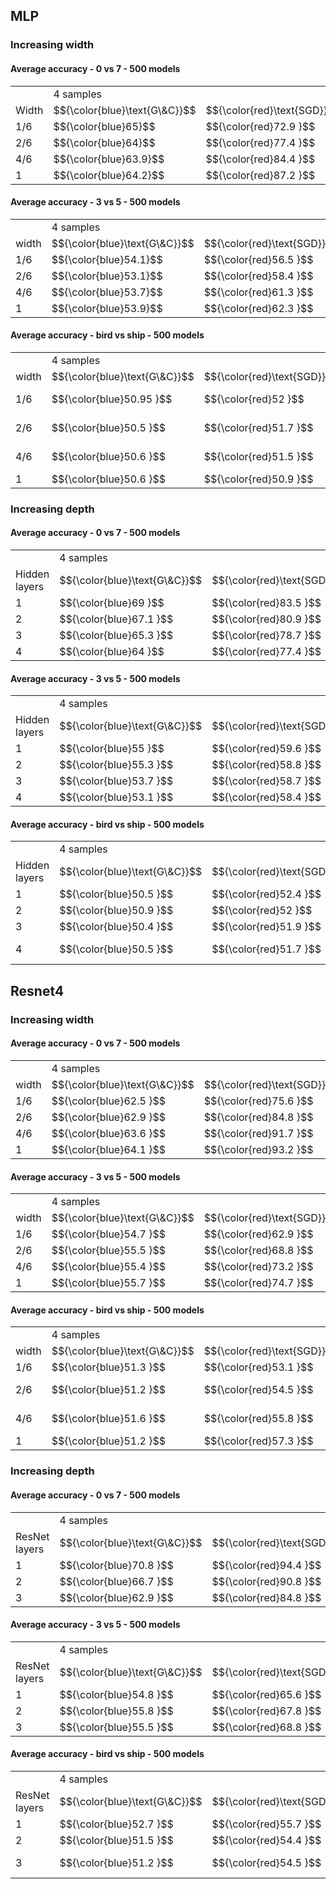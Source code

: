 <!-----



Conversion time: 2.356 seconds.


Using this Markdown file:

1. Paste this output into your source file.
2. See the notes and action items below regarding this conversion run.
3. Check the rendered output (headings, lists, code blocks, tables) for proper
   formatting and use a linkchecker before you publish this page.

Conversion notes:

* Docs to Markdown version 1.0β35
* Thu Mar 28 2024 06:24:52 GMT-0700 (PDT)
* Source doc: ICML more archs
* Tables are currently converted to HTML tables.
----->



## MLP


### Increasing width 


#### Average accuracy - 0 vs 7 - 500 models


<table>
  <tr>
   <td>
   </td>
   <td colspan="2" >4 samples
   </td>
   <td colspan="2" >16 samples
   </td>
   <td colspan="2" >24 samples
   </td>
  </tr>
  <tr>
   <td>Width
   </td>
   <td>$${\color{blue}\text{G\&C}}$$
   </td>
   <td>$${\color{red}\text{SGD}}$$ 
   </td>
   <td>$${\color{blue}\text{G\&C}}$$  
   </td>
   <td>$${\color{red}\text{SGD}}$$ 
   </td>
   <td>$${\color{blue}\text{G\&C}}$$ 
   </td>
   <td>$${\color{red}\text{SGD}}$$ 
   </td>
  </tr>
  <tr>
   <td>1/6
   </td>
   <td>$${\color{blue}65}$$
   </td>
   <td>$${\color{red}72.9
}$$   </td>
   <td>$${\color{blue}79.7
}$$   </td>
   <td>$${\color{red}90.5
}$$   </td>
   <td>$${\color{blue}85
}$$   </td>
   <td>$${\color{red}94.1
}$$   </td>
  </tr>
  <tr>
   <td>2/6
   </td>
   <td>$${\color{blue}64}$$
   </td>
   <td>$${\color{red}77.4
}$$   </td>
   <td>$${\color{blue}78.9
}$$   </td>
   <td>$${\color{red}92.3
}$$   </td>
   <td>$${\color{blue}84.1
}$$   </td>
   <td>$${\color{red}95.4
}$$   </td>
  </tr>
  <tr>
   <td>4/6
   </td>
   <td>$${\color{blue}63.9}$$
   </td>
   <td>$${\color{red}84.4
}$$   </td>
   <td>$${\color{blue}78.5
}$$   </td>
   <td>$${\color{red}93.5
}$$   </td>
   <td>$${\color{blue}83.8
}$$   </td>
   <td>$${\color{red}96.3
}$$   </td>
  </tr>
  <tr>
   <td>1
   </td>
   <td>$${\color{blue}64.2}$$
   </td>
   <td>$${\color{red}87.2
}$$   </td>
   <td>$${\color{blue}78.3
}$$   </td>
   <td>$${\color{red}94
}$$   </td>
   <td>$${\color{blue}83.6
}$$   </td>
   <td>$${\color{red}96.5
}$$   </td>
  </tr>
</table>



#### Average accuracy - 3 vs 5 - 500 models


<table>
  <tr>
   <td>
   </td>
   <td colspan="2" >4 samples
   </td>
   <td colspan="2" >16 samples
   </td>
   <td colspan="2" >24 samples
   </td>
  </tr>
  <tr>
   <td>width
   </td>
   <td>$${\color{blue}\text{G\&C}}$$
   </td>
   <td>$${\color{red}\text{SGD}}$$ 
   </td>
   <td>$${\color{blue}\text{G\&C}}$$  
   </td>
   <td>$${\color{red}\text{SGD}}$$ 
   </td>
   <td>$${\color{blue}\text{G\&C}}$$ 
   </td>
   <td>$${\color{red}\text{SGD}}$$ 
   </td>
  </tr>
  <tr>
   <td>1/6
   </td>
   <td>$${\color{blue}54.1}$$
   </td>
   <td>$${\color{red}56.5
}$$   </td>
   <td>$${\color{blue}64
}$$   </td>
   <td>$${\color{red}70.8
}$$   </td>
   <td>$${\color{blue}70.3
}$$   </td>
   <td>$${\color{red}78.5
}$$   </td>
  </tr>
  <tr>
   <td>2/6
   </td>
   <td>$${\color{blue}53.1}$$
   </td>
   <td>$${\color{red}58.4
}$$   </td>
   <td>$${\color{blue}63.8
}$$   </td>
   <td>$${\color{red}73
}$$   </td>
   <td>$${\color{blue}69.6
}$$   </td>
   <td>$${\color{red}80.2
}$$   </td>
  </tr>
  <tr>
   <td>4/6
   </td>
   <td>$${\color{blue}53.7}$$
   </td>
   <td>$${\color{red}61.3
}$$   </td>
   <td>$${\color{blue}63.5
}$$   </td>
   <td>$${\color{red}74.6
}$$   </td>
   <td>$${\color{blue}69.8
}$$   </td>
   <td>$${\color{red}81.3
}$$   </td>
  </tr>
  <tr>
   <td>1
   </td>
   <td>$${\color{blue}53.9}$$
   </td>
   <td>$${\color{red}62.3
}$$   </td>
   <td>$${\color{blue}63.6
}$$   </td>
   <td>$${\color{red}75.3
}$$   </td>
   <td>$${\color{blue}69.5
}$$   </td>
   <td>$${\color{red}81.8
}$$   </td>
  </tr>
</table>



#### Average accuracy - bird vs ship - 500 models


<table>
  <tr>
   <td>
   </td>
   <td colspan="2" >4 samples
   </td>
   <td colspan="2" >16 samples
   </td>
   <td colspan="2" >24 samples
   </td>
  </tr>
  <tr>
   <td>width
   </td>
   <td>$${\color{blue}\text{G\&C}}$$
   </td>
   <td>$${\color{red}\text{SGD}}$$ 
   </td>
   <td>$${\color{blue}\text{G\&C}}$$  
   </td>
   <td>$${\color{red}\text{SGD}}$$ 
   </td>
   <td>$${\color{blue}\text{G\&C}}$$ 
   </td>
   <td>$${\color{red}\text{SGD}}$$ 
   </td>
  </tr>
  <tr>
   <td>1/6
   </td>
   <td>$${\color{blue}50.95
}$$   </td>
   <td>$${\color{red}52
}$$   </td>
   <td>$${\color{blue}61.5
}$$   </td>
   <td>$${\color{red}71.2
}$$   </td>
   <td>$${\color{blue}64.3* (165)
}$$   </td>
   <td>$${\color{red}74.7
}$$   </td>
  </tr>
  <tr>
   <td>2/6
   </td>
   <td>$${\color{blue}50.5
}$$   </td>
   <td>$${\color{red}51.7
}$$   </td>
   <td>$${\color{blue}60.1
}$$   </td>
   <td>$${\color{red}72.8
}$$   </td>
   <td>$${\color{blue}64.1* (112)
}$$   </td>
   <td>$${\color{red}76.1
}$$   </td>
  </tr>
  <tr>
   <td>4/6
   </td>
   <td>$${\color{blue}50.6
}$$   </td>
   <td>$${\color{red}51.5
}$$   </td>
   <td>$${\color{blue}60.1
}$$   </td>
   <td>$${\color{red}74.1
}$$   </td>
   <td>$${\color{blue}62.7* (91)
}$$   </td>
   <td>$${\color{red}77
}$$   </td>
  </tr>
  <tr>
   <td>1
   </td>
   <td>$${\color{blue}50.6
}$$   </td>
   <td>$${\color{red}50.9
}$$   </td>
   <td>$${\color{blue}59.9
}$$   </td>
   <td>$${\color{red}74.3
}$$   </td>
   <td>$${\color{blue}63* (80)
}$$   </td>
   <td>$${\color{red}77.4
}$$   </td>
  </tr>
</table>



### Increasing depth


#### Average accuracy - 0 vs 7 - 500 models


<table>
  <tr>
   <td>
   </td>
   <td colspan="2" >4 samples
   </td>
   <td colspan="2" >16 samples
   </td>
   <td colspan="2" >24 samples
   </td>
  </tr>
  <tr>
   <td>Hidden layers
   </td>
   <td>$${\color{blue}\text{G\&C}}$$
   </td>
   <td>$${\color{red}\text{SGD}}$$ 
   </td>
   <td>$${\color{blue}\text{G\&C}}$$  
   </td>
   <td>$${\color{red}\text{SGD}}$$ 
   </td>
   <td>$${\color{blue}\text{G\&C}}$$ 
   </td>
   <td>$${\color{red}\text{SGD}}$$ 
   </td>
  </tr>
  <tr>
   <td>1
   </td>
   <td>$${\color{blue}69
}$$   </td>
   <td>$${\color{red}83.5
}$$   </td>
   <td>$${\color{blue}82.6
}$$   </td>
   <td>$${\color{red}93.97
}$$   </td>
   <td>$${\color{blue}86.9
}$$   </td>
   <td>$${\color{red}96.4
}$$   </td>
  </tr>
  <tr>
   <td>2
   </td>
   <td>$${\color{blue}67.1
}$$   </td>
   <td>$${\color{red}80.9
}$$   </td>
   <td>$${\color{blue}81.4
}$$   </td>
   <td>$${\color{red}93.5
}$$   </td>
   <td>$${\color{blue}86.2
}$$   </td>
   <td>$${\color{red}96.1
}$$   </td>
  </tr>
  <tr>
   <td>3
   </td>
   <td>$${\color{blue}65.3
}$$   </td>
   <td>$${\color{red}78.7
}$$   </td>
   <td>$${\color{blue}79.9
}$$   </td>
   <td>$${\color{red}93
}$$   </td>
   <td>$${\color{blue}85.1
}$$   </td>
   <td>$${\color{red}95.7
}$$   </td>
  </tr>
  <tr>
   <td>4
   </td>
   <td>$${\color{blue}64
}$$   </td>
   <td>$${\color{red}77.4
}$$   </td>
   <td>$${\color{blue}78.9
}$$   </td>
   <td>$${\color{red}92.3
}$$   </td>
   <td>$${\color{blue}84.1
}$$   </td>
   <td>$${\color{red}95.4
}$$   </td>
  </tr>
</table>



#### Average accuracy - 3 vs 5 - 500 models


<table>
  <tr>
   <td>
   </td>
   <td colspan="2" >4 samples
   </td>
   <td colspan="2" >16 samples
   </td>
   <td colspan="2" >24 samples
   </td>
  </tr>
  <tr>
   <td>Hidden layers
   </td>
   <td>$${\color{blue}\text{G\&C}}$$
   </td>
   <td>$${\color{red}\text{SGD}}$$ 
   </td>
   <td>$${\color{blue}\text{G\&C}}$$  
   </td>
   <td>$${\color{red}\text{SGD}}$$ 
   </td>
   <td>$${\color{blue}\text{G\&C}}$$ 
   </td>
   <td>$${\color{red}\text{SGD}}$$ 
   </td>
  </tr>
  <tr>
   <td>1
   </td>
   <td>$${\color{blue}55
}$$   </td>
   <td>$${\color{red}59.6
}$$   </td>
   <td>$${\color{blue}66.7
}$$   </td>
   <td>$${\color{red}75.4
}$$   </td>
   <td>$${\color{blue}73
}$$   </td>
   <td>$${\color{red}82.5
}$$   </td>
  </tr>
  <tr>
   <td>2
   </td>
   <td>$${\color{blue}55.3
}$$   </td>
   <td>$${\color{red}58.8
}$$   </td>
   <td>$${\color{blue}65.8
}$$   </td>
   <td>$${\color{red}74.4
}$$   </td>
   <td>$${\color{blue}71.1
}$$   </td>
   <td>$${\color{red}81.6
}$$   </td>
  </tr>
  <tr>
   <td>3
   </td>
   <td>$${\color{blue}53.7
}$$   </td>
   <td>$${\color{red}58.7
}$$   </td>
   <td>$${\color{blue}64.3
}$$   </td>
   <td>$${\color{red}73.6
}$$   </td>
   <td>$${\color{blue}70.5
}$$   </td>
   <td>$${\color{red}80.6
}$$   </td>
  </tr>
  <tr>
   <td>4
   </td>
   <td>$${\color{blue}53.1
}$$   </td>
   <td>$${\color{red}58.4
}$$   </td>
   <td>$${\color{blue}63.8
}$$   </td>
   <td>$${\color{red}73
}$$   </td>
   <td>$${\color{blue}69.6
}$$   </td>
   <td>$${\color{red}80.2
}$$   </td>
  </tr>
</table>



#### Average accuracy - bird vs ship - 500 models


<table>
  <tr>
   <td>
   </td>
   <td colspan="2" >4 samples
   </td>
   <td colspan="2" >16 samples
   </td>
   <td colspan="2" >24 samples
   </td>
  </tr>
  <tr>
   <td>Hidden layers
   </td>
   <td>$${\color{blue}\text{G\&C}}$$
   </td>
   <td>$${\color{red}\text{SGD}}$$ 
   </td>
   <td>$${\color{blue}\text{G\&C}}$$  
   </td>
   <td>$${\color{red}\text{SGD}}$$ 
   </td>
   <td>$${\color{blue}\text{G\&C}}$$ 
   </td>
   <td>$${\color{red}\text{SGD}}$$ 
   </td>
  </tr>
  <tr>
   <td>1
   </td>
   <td>$${\color{blue}50.5
}$$   </td>
   <td>$${\color{red}52.4
}$$   </td>
   <td>$${\color{blue}64.5
}$$   </td>
   <td>$${\color{red}75.1
}$$   </td>
   <td>$${\color{blue}67.2
}$$   </td>
   <td>$${\color{red}77.6
}$$   </td>
  </tr>
  <tr>
   <td>2
   </td>
   <td>$${\color{blue}50.9
}$$   </td>
   <td>$${\color{red}52
}$$   </td>
   <td>$${\color{blue}62.6
}$$   </td>
   <td>$${\color{red}74.1
}$$   </td>
   <td>$${\color{blue}65.6
}$$   </td>
   <td>$${\color{red}77.1
}$$   </td>
  </tr>
  <tr>
   <td>3
   </td>
   <td>$${\color{blue}50.4
}$$   </td>
   <td>$${\color{red}51.9
}$$   </td>
   <td>$${\color{blue}61.2
}$$   </td>
   <td>$${\color{red}73.4
}$$   </td>
   <td>$${\color{blue}64.3
}$$   </td>
   <td>$${\color{red}76.4
}$$   </td>
  </tr>
  <tr>
   <td>4
   </td>
   <td>$${\color{blue}50.5
}$$   </td>
   <td>$${\color{red}51.7
}$$   </td>
   <td>$${\color{blue}60.1
}$$   </td>
   <td>$${\color{red}72.8
}$$   </td>
   <td>$${\color{blue}64.1* (112)
}$$   </td>
   <td>$${\color{red}76.1
}$$   </td>
  </tr>
</table>



## Resnet4


### Increasing width


#### Average accuracy - 0 vs 7 - 500 models


<table>
  <tr>
   <td>
   </td>
   <td colspan="2" >4 samples
   </td>
   <td colspan="2" >16 samples
   </td>
   <td colspan="2" >24 samples
   </td>
  </tr>
  <tr>
   <td>width
   </td>
   <td>$${\color{blue}\text{G\&C}}$$
   </td>
   <td>$${\color{red}\text{SGD}}$$ 
   </td>
   <td>$${\color{blue}\text{G\&C}}$$  
   </td>
   <td>$${\color{red}\text{SGD}}$$ 
   </td>
   <td>$${\color{blue}\text{G\&C}}$$ 
   </td>
   <td>$${\color{red}\text{SGD}}$$ 
   </td>
  </tr>
  <tr>
   <td>1/6
   </td>
   <td>$${\color{blue}62.5
}$$   </td>
   <td>$${\color{red}75.6
}$$   </td>
   <td>$${\color{blue}80.7
}$$   </td>
   <td>$${\color{red}92.1
}$$   </td>
   <td>$${\color{blue}85.8
}$$   </td>
   <td>$${\color{red}95.2
}$$   </td>
  </tr>
  <tr>
   <td>2/6
   </td>
   <td>$${\color{blue}62.9
}$$   </td>
   <td>$${\color{red}84.8
}$$   </td>
   <td>$${\color{blue}80.4
}$$   </td>
   <td>$${\color{red}94.8
}$$   </td>
   <td>$${\color{blue}85.3
}$$   </td>
   <td>$${\color{red}96.8
}$$   </td>
  </tr>
  <tr>
   <td>4/6
   </td>
   <td>$${\color{blue}63.6
}$$   </td>
   <td>$${\color{red}91.7
}$$   </td>
   <td>$${\color{blue}79.9
}$$   </td>
   <td>$${\color{red}96.1
}$$   </td>
   <td>$${\color{blue}84.8
}$$   </td>
   <td>$${\color{red}97.7
}$$   </td>
  </tr>
  <tr>
   <td>1
   </td>
   <td>$${\color{blue}64.1
}$$   </td>
   <td>$${\color{red}93.2
}$$   </td>
   <td>$${\color{blue}79.9
}$$   </td>
   <td>$${\color{red}96.4
}$$   </td>
   <td>$${\color{blue}84.8
}$$   </td>
   <td>$${\color{red}98.1
}$$   </td>
  </tr>
</table>



#### Average accuracy - 3 vs 5 - 500 models


<table>
  <tr>
   <td>
   </td>
   <td colspan="2" >4 samples
   </td>
   <td colspan="2" >16 samples
   </td>
   <td colspan="2" >24 samples
   </td>
  </tr>
  <tr>
   <td>width
   </td>
   <td>$${\color{blue}\text{G\&C}}$$
   </td>
   <td>$${\color{red}\text{SGD}}$$ 
   </td>
   <td>$${\color{blue}\text{G\&C}}$$  
   </td>
   <td>$${\color{red}\text{SGD}}$$ 
   </td>
   <td>$${\color{blue}\text{G\&C}}$$ 
   </td>
   <td>$${\color{red}\text{SGD}}$$ 
   </td>
  </tr>
  <tr>
   <td>1/6
   </td>
   <td>$${\color{blue}54.7
}$$   </td>
   <td>$${\color{red}62.9
}$$   </td>
   <td>$${\color{blue}68.3
}$$   </td>
   <td>$${\color{red}78.2
}$$   </td>
   <td>$${\color{blue}74.8
}$$   </td>
   <td>$${\color{red}83.6
}$$   </td>
  </tr>
  <tr>
   <td>2/6
   </td>
   <td>$${\color{blue}55.5
}$$   </td>
   <td>$${\color{red}68.8
}$$   </td>
   <td>$${\color{blue}68.2
}$$   </td>
   <td>$${\color{red}82.4
}$$   </td>
   <td>$${\color{blue}75.1
}$$   </td>
   <td>$${\color{red}87
}$$   </td>
  </tr>
  <tr>
   <td>4/6
   </td>
   <td>$${\color{blue}55.4
}$$   </td>
   <td>$${\color{red}73.2
}$$   </td>
   <td>$${\color{blue}68.5
}$$   </td>
   <td>$${\color{red}85.3
}$$   </td>
   <td>$${\color{blue}73.8
}$$   </td>
   <td>$${\color{red}89
}$$   </td>
  </tr>
  <tr>
   <td>1
   </td>
   <td>$${\color{blue}55.7
}$$   </td>
   <td>$${\color{red}74.7
}$$   </td>
   <td>$${\color{blue}68.5
}$$   </td>
   <td>$${\color{red}86
}$$   </td>
   <td>$${\color{blue}73.3
}$$   </td>
   <td>$${\color{red}89.9
}$$   </td>
  </tr>
</table>



#### Average accuracy - bird vs ship - 500 models


<table>
  <tr>
   <td>
   </td>
   <td colspan="2" >4 samples
   </td>
   <td colspan="2" >16 samples
   </td>
   <td colspan="2" >24 samples
   </td>
  </tr>
  <tr>
   <td>width
   </td>
   <td>$${\color{blue}\text{G\&C}}$$
   </td>
   <td>$${\color{red}\text{SGD}}$$ 
   </td>
   <td>$${\color{blue}\text{G\&C}}$$  
   </td>
   <td>$${\color{red}\text{SGD}}$$ 
   </td>
   <td>$${\color{blue}\text{G\&C}}$$ 
   </td>
   <td>$${\color{red}\text{SGD}}$$ 
   </td>
  </tr>
  <tr>
   <td>1/6
   </td>
   <td>$${\color{blue}51.3
}$$   </td>
   <td>$${\color{red}53.1
}$$   </td>
   <td>$${\color{blue}59.6
}$$   </td>
   <td>$${\color{red}65.4
}$$   </td>
   <td>$${\color{blue}64.8
}$$   </td>
   <td>$${\color{red}69.2
}$$   </td>
  </tr>
  <tr>
   <td>2/6
   </td>
   <td>$${\color{blue}51.2
}$$   </td>
   <td>$${\color{red}54.5
}$$   </td>
   <td>$${\color{blue}60.5
}$$   </td>
   <td>$${\color{red}70.3
}$$   </td>
   <td>$${\color{blue}64.8* (480)
}$$   </td>
   <td>$${\color{red}73.1
}$$   </td>
  </tr>
  <tr>
   <td>4/6
   </td>
   <td>$${\color{blue}51.6
}$$   </td>
   <td>$${\color{red}55.8
}$$   </td>
   <td>$${\color{blue}60.7
}$$   </td>
   <td>$${\color{red}74
}$$   </td>
   <td>$${\color{blue}64.8* (252)
}$$   </td>
   <td>$${\color{red}76.3
}$$   </td>
  </tr>
  <tr>
   <td>1
   </td>
   <td>$${\color{blue}51.2
}$$   </td>
   <td>$${\color{red}57.3
}$$   </td>
   <td>$${\color{blue}61.3
}$$   </td>
   <td>$${\color{red}75.6
}$$   </td>
   <td>$${\color{blue}65* (154)
}$$   </td>
   <td>$${\color{red}77.4
}$$   </td>
  </tr>
</table>



### Increasing depth 


#### Average accuracy - 0 vs 7 - 500 models


<table>
  <tr>
   <td>
   </td>
   <td colspan="2" >4 samples
   </td>
   <td colspan="2" >16 samples
   </td>
   <td colspan="2" >24 samples
   </td>
  </tr>
  <tr>
   <td>ResNet layers
   </td>
   <td>$${\color{blue}\text{G\&C}}$$
   </td>
   <td>$${\color{red}\text{SGD}}$$ 
   </td>
   <td>$${\color{blue}\text{G\&C}}$$  
   </td>
   <td>$${\color{red}\text{SGD}}$$ 
   </td>
   <td>$${\color{blue}\text{G\&C}}$$ 
   </td>
   <td>$${\color{red}\text{SGD}}$$ 
   </td>
  </tr>
  <tr>
   <td>1 
   </td>
   <td>$${\color{blue}70.8
}$$   </td>
   <td>$${\color{red}94.4
}$$   </td>
   <td>$${\color{blue}84.8
}$$   </td>
   <td>$${\color{red}96.5
}$$   </td>
   <td>$${\color{blue}88.8
}$$   </td>
   <td>$${\color{red}97.8
}$$   </td>
  </tr>
  <tr>
   <td>2 
   </td>
   <td>$${\color{blue}66.7
}$$   </td>
   <td>$${\color{red}90.8
}$$   </td>
   <td>$${\color{blue}81.9
}$$   </td>
   <td>$${\color{red}95.7
}$$   </td>
   <td>$${\color{blue}86.7
}$$   </td>
   <td>$${\color{red}97.3
}$$   </td>
  </tr>
  <tr>
   <td>3
   </td>
   <td>$${\color{blue}62.9
}$$   </td>
   <td>$${\color{red}84.8
}$$   </td>
   <td>$${\color{blue}80.4
}$$   </td>
   <td>$${\color{red}94.8
}$$   </td>
   <td>$${\color{blue}85.3
}$$   </td>
   <td>$${\color{red}96.8
}$$   </td>
  </tr>
</table>



#### Average accuracy - 3 vs 5 - 500 models


<table>
  <tr>
   <td>
   </td>
   <td colspan="2" >4 samples
   </td>
   <td colspan="2" >16 samples
   </td>
   <td colspan="2" >24 samples
   </td>
  </tr>
  <tr>
   <td>ResNet layers
   </td>
   <td>$${\color{blue}\text{G\&C}}$$
   </td>
   <td>$${\color{red}\text{SGD}}$$ 
   </td>
   <td>$${\color{blue}\text{G\&C}}$$  
   </td>
   <td>$${\color{red}\text{SGD}}$$ 
   </td>
   <td>$${\color{blue}\text{G\&C}}$$ 
   </td>
   <td>$${\color{red}\text{SGD}}$$ 
   </td>
  </tr>
  <tr>
   <td>1 
   </td>
   <td>$${\color{blue}54.8
}$$   </td>
   <td>$${\color{red}65.6
}$$   </td>
   <td>$${\color{blue}70
}$$   </td>
   <td>$${\color{red}81.8
}$$   </td>
   <td>$${\color{blue}75.2
}$$   </td>
   <td>$${\color{red}85.8
}$$   </td>
  </tr>
  <tr>
   <td>2 
   </td>
   <td>$${\color{blue}55.8
}$$   </td>
   <td>$${\color{red}67.8
}$$   </td>
   <td>$${\color{blue}70
}$$   </td>
   <td>$${\color{red}83.3
}$$   </td>
   <td>$${\color{blue}74.8
}$$   </td>
   <td>$${\color{red}87.3
}$$   </td>
  </tr>
  <tr>
   <td>3
   </td>
   <td>$${\color{blue}55.5
}$$   </td>
   <td>$${\color{red}68.8
}$$   </td>
   <td>$${\color{blue}68.2
}$$   </td>
   <td>$${\color{red}82.4
}$$   </td>
   <td>$${\color{blue}75.1
}$$   </td>
   <td>$${\color{red}87
}$$   </td>
  </tr>
</table>



#### Average accuracy - bird vs ship - 500 models


<table>
  <tr>
   <td>
   </td>
   <td colspan="2" >4 samples
   </td>
   <td colspan="2" >16 samples
   </td>
   <td colspan="2" >24 samples
   </td>
  </tr>
  <tr>
   <td>ResNet layers
   </td>
   <td>$${\color{blue}\text{G\&C}}$$
   </td>
   <td>$${\color{red}\text{SGD}}$$ 
   </td>
   <td>$${\color{blue}\text{G\&C}}$$  
   </td>
   <td>$${\color{red}\text{SGD}}$$ 
   </td>
   <td>$${\color{blue}\text{G\&C}}$$ 
   </td>
   <td>$${\color{red}\text{SGD}}$$ 
   </td>
  </tr>
  <tr>
   <td>1 
   </td>
   <td>$${\color{blue}52.7
}$$   </td>
   <td>$${\color{red}55.7
}$$   </td>
   <td>$${\color{blue}65.3
}$$   </td>
   <td>$${\color{red}74.2
}$$   </td>
   <td>$${\color{blue}69.5
}$$   </td>
   <td>$${\color{red}76.4
}$$   </td>
  </tr>
  <tr>
   <td>2 
   </td>
   <td>$${\color{blue}51.5
}$$   </td>
   <td>$${\color{red}54.4
}$$   </td>
   <td>$${\color{blue}63.5
}$$   </td>
   <td>$${\color{red}71.8
}$$   </td>
   <td>$${\color{blue}67.9
}$$   </td>
   <td>$${\color{red}75.7
}$$   </td>
  </tr>
  <tr>
   <td>3
   </td>
   <td>$${\color{blue}51.2
}$$   </td>
   <td>$${\color{red}54.5
}$$   </td>
   <td>$${\color{blue}60.5
}$$   </td>
   <td>$${\color{red}70.3
}$$   </td>
   <td>$${\color{blue}64.8* (480)
}$$   </td>
   <td>$${\color{red}73.1
}$$   </td>
  </tr>
</table>

